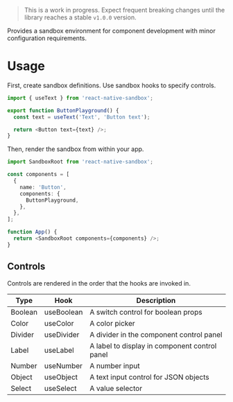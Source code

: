 > This is a work in progress. Expect frequent breaking changes until the library reaches a stable `v1.0.0` version.

Provides a sandbox environment for component development with minor configuration requirements.

# Usage

First, create sandbox definitions. Use sandbox hooks to specify controls.

```typescript
import { useText } from 'react-native-sandbox';

export function ButtonPlayground() {
  const text = useText('Text', 'Button text');

  return <Button text={text} />;
}
```

Then, render the sandbox from within your app.

```typescript
import SandboxRoot from 'react-native-sandbox';

const components = [
  {
    name: 'Button',
    components: {
      ButtonPlayground,
    },
  },
];

function App() {
  return <SandboxRoot components={components} />;
}
```

## Controls

Controls are rendered in the order that the hooks are invoked in.

| Type | Hook | Description |
|---|---|---|
| Boolean | useBoolean | A switch control for boolean props  |
| Color | useColor | A color picker |
| Divider | useDivider | A divider in the component control panel |
| Label | useLabel | A label to display in component control panel |
| Number | useNumber | A number input |
| Object | useObject | A text input control for JSON objects |
| Select | useSelect | A value selector |
